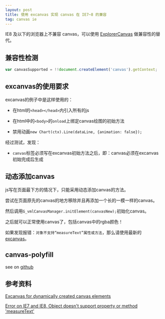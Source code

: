 ```yaml
---
layout: post
title: 使用 excanvas 实现 canvas 在 IE7~8 的兼容
tag: canvas ie
---
```


IE8 及以下的浏览器上不兼容 canvas，可以使用 [ExplorerCanvas](https://code.google.com/p/explorercanvas/) 做兼容性的替代。

## 兼容性检测

```js
var canvasSupported = !!document.createElement('canvas').getContext;
```

## excanvas的使用要求

excanvas的例子中是这样使用的：

- 在html的`<head></head>`内引入所有的js

- 在html中的`<body>`的`onload`上绑定canvas绘图的初始方法

- 禁用动画`new Chart(ctx).Line(dataLine, {animation: false});`

经过测试，发现：

- `canvas`标签必须写在excanvas初始方法之后，即：canvas必须在excanvas初始完成后生成

## 动态添加canvas

js写在页面最下方的情况下，只能采用动态添加canvas的方法。

尝试在页面原先的canvas的地方移除并且再添加一个长的一模一样的canvas。

然后调用`G_vmlCanvasManager.initElement(canvasNew);`初始化canvas。

之后就可以正常使用canvas了，包括canvas中的rgba颜色！

如果发现报错：`对象不支持“measureText”属性或方法`，那么请使用最新的[excanvas](http://explorercanvas.googlecode.com/svn/trunk/excanvas.js)。

## canvas-polyfill

see on [github](http://vivaxy.github.io/courses/fragment/canvas-polyfill/)

## 参考资料

[Excanvas for dynamically created canvas elements](http://stackoverflow.com/questions/1635419/excanvas-for-dynamically-created-canvas-elements)

[Error on IE7 and IE8, Object doesn't support property or method 'measureText'](https://github.com/nnnick/Chart.js/issues/477)
